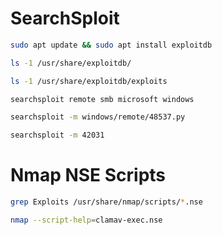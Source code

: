 # SearchSploit

```bash
sudo apt update && sudo apt install exploitdb

ls -1 /usr/share/exploitdb/

ls -1 /usr/share/exploitdb/exploits

searchsploit remote smb microsoft windows

searchsploit -m windows/remote/48537.py

searchsploit -m 42031
```

# Nmap NSE Scripts

```bash
grep Exploits /usr/share/nmap/scripts/*.nse

nmap --script-help=clamav-exec.nse
```
